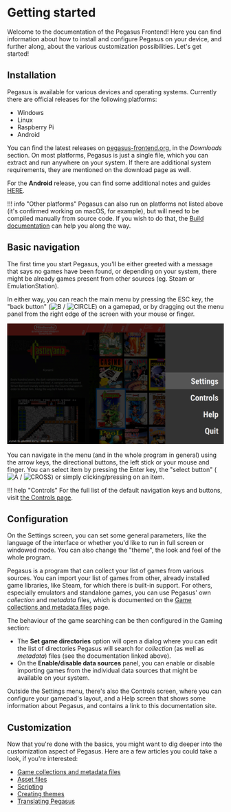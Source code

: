 # Getting started

Welcome to the documentation of the Pegasus Frontend! Here you can find information about how to install and configure Pegasus on your device, and further along, about the various customization possibilities. Let's get started!

## Installation

Pegasus is available for various devices and operating systems. Currently there are official releases for the following platforms:

- Windows
- Linux
- Raspberry Pi
- Android

You can find the latest releases on <a href="http://pegasus-frontend.org/" target="_blank">pegasus-frontend.org</a>, in the *Downloads* section. On most platforms, Pegasus is just a single file, which you can extract and run anywhere on your system. If there are additional system requirements, they are mentioned on the download page as well.

For the **Android** release, you can find some additional notes and guides [HERE](platform-android.md).

!!! info "Other platforms"
    Pegasus can also run on platforms not listed above (it's confirmed working on macOS, for example), but will need to be compiled manually from source code. If you wish to do that, the [Build documentation](../dev/build.md) can help you along the way.

## Basic navigation

The first time you start Pegasus, you'll be either greeted with a message that says no games have been found, or depending on your system, there might be already games present from other sources (eg. Steam or EmulationStation).

In either way, you can reach the main menu by pressing the ESC key, the "back button" (<img class="joybtn" src="../../img/B.png" title="B"> / <img class="joybtn" src="../../img/Circle.png" title="CIRCLE">) on a gamepad, or by dragging out the menu panel from the right edge of the screen with your mouse or finger.

![main menu screenshot](img/mainmenu.png)

You can navigate in the menu (and in the whole program in general) using the arrow keys, the directional buttons, the left stick or your mouse and finger. You can select item by pressing the Enter key, the "select button" (<img class="joybtn" src="../../img/A.png" title="A"> / <img class="joybtn" src="../../img/Cross.png" title="CROSS">) or simply clicking/pressing on an item.

!!! help "Controls"
    For the full list of the default navigation keys and buttons, visit [the Controls page](controls.md).

## Configuration

On the Settings screen, you can set some general parameters, like the language of the interface or whether you'd like to run in full screen or windowed mode. You can also change the "theme", the look and feel of the whole program.

Pegasus is a program that can collect your list of games from various sources. You can import your list of games from other, already installed game libraries, like Steam, for which there is built-in support. For others, especially emulators and standalone games, you can use Pegasus' own *collection* and *metadata* files, which is documented on the [Game collections and metadata files](config-files.md) page.

The behaviour of the game searching can be then configured in the Gaming section:

- The **Set game directories** option will open a dialog where you can edit the list of directories Pegasus will search for *collection* (as well as *metadata*) files (see the documentation linked above).
- On the **Enable/disable data sources** panel, you can enable or disable importing games from the individual data sources that might be available on your system.

Outside the Settings menu, there's also the Controls screen, where you can configure your gamepad's layout, and a Help screen that shows some information about Pegasus, and contains a link to this documentation site.

## Customization

Now that you're done with the basics, you might want to dig deeper into the customization aspect of Pegasus. Here are a few articles you could take a look, if you're interested:

- [Game collections and metadata files](config-files.md)
- [Asset files](asset-files.md)
- [Scripting](scripting.md)
- [Creating themes](../themes/overview.md)
- [Translating Pegasus](../dev/translate.md)
